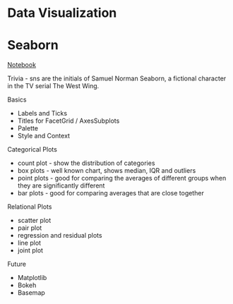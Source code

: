 # Data Visualization

# Seaborn
[Notebook](./seaborn.ipynb)

Trivia - sns are the initials of Samuel Norman Seaborn, a fictional character in the TV serial The West Wing.

Basics
* Labels and  Ticks
* Titles for FacetGrid / AxesSubplots
* Palette 
* Style and Context

Categorical Plots
* count plot - show the distribution of categories
* box plots - well known chart, shows median, IQR and outliers
* point plots - good for comparing the averages of different groups when they are significantly different 
* bar plots - good for comparing averages that are close together 

Relational Plots
* scatter plot
* pair plot 
* regression and residual plots
* line plot 
* joint plot 

Future
- Matplotlib
- Bokeh
- Basemap
